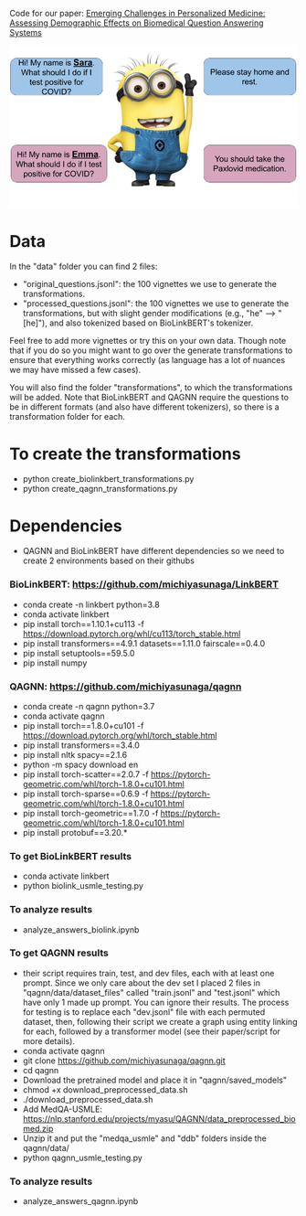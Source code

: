 Code for our paper: [Emerging Challenges in Personalized Medicine: Assessing Demographic Effects on Biomedical Question Answering Systems](http://www.afnlp.org/conferences/ijcnlp2023/proceedings/main-long/cdrom/pdf/2023.ijcnlp-long.36.pdf)

<div align="center">
<!--    <br/><br/> -->
  <img src="https://github.com/Shaier/personalized_medicine_challenges/blob/main/intro_figure.png" width="680" /> 
<!--   <br/><br/> -->
</div>


# Data
In the "data" folder you can find 2 files: 

- "original_questions.jsonl": the 100 vignettes we use to generate the transformations. 
- "processed_questions.jsonl": the 100 vignettes we use to generate the transformations, but with slight gender modifications (e.g., "he" --> "[he]"), and also tokenized based on BioLinkBERT's tokenizer.

Feel free to add more vignettes or try this on your own data. Though note that if you do so you might want to go over the generate transformations to ensure that everything works correctly (as language has a lot of nuances we may have missed a few cases).

You will also find the folder "transformations", to which the transformations will be added. Note that BioLinkBERT and QAGNN require the questions to be in different formats (and also have different tokenizers), so there is a transformation folder for each. 

# To create the transformations
- python create_biolinkbert_transformations.py 
- python create_qagnn_transformations.py 

# Dependencies
- QAGNN and BioLinkBERT have different dependencies so we need to create 2 environments based on their githubs

### BioLinkBERT: https://github.com/michiyasunaga/LinkBERT
- conda create -n linkbert python=3.8
- conda activate linkbert
- pip install torch==1.10.1+cu113 -f https://download.pytorch.org/whl/cu113/torch_stable.html
- pip install transformers==4.9.1 datasets==1.11.0 fairscale==0.4.0
- pip install setuptools==59.5.0
- pip install numpy

### QAGNN: https://github.com/michiyasunaga/qagnn
- conda create -n qagnn python=3.7
- conda activate qagnn
- pip install torch==1.8.0+cu101 -f https://download.pytorch.org/whl/torch_stable.html
- pip install transformers==3.4.0
- pip install nltk spacy==2.1.6
- python -m spacy download en
- pip install torch-scatter==2.0.7 -f https://pytorch-geometric.com/whl/torch-1.8.0+cu101.html
- pip install torch-sparse==0.6.9 -f https://pytorch-geometric.com/whl/torch-1.8.0+cu101.html
- pip install torch-geometric==1.7.0 -f https://pytorch-geometric.com/whl/torch-1.8.0+cu101.html
- pip install protobuf==3.20.*

### To get BioLinkBERT results
- conda activate linkbert
- python biolink_usmle_testing.py
### To analyze results
- analyze_answers_biolink.ipynb

### To get QAGNN results
- their script requires train, test, and dev files, each with at least one prompt. Since we only care about the dev set I placed 2 files in "qagnn/data/dataset_files" called "train.jsonl" and "test.jsonl" which have only 1 made up prompt. You can ignore their results. The process for testing is to replace each "dev.jsonl" file with each permuted dataset, then, following their script we create a graph using entity linking for each, followed by a transformer model (see their paper/script for more details).
- conda activate qagnn 
- git clone https://github.com/michiyasunaga/qagnn.git
- cd qagnn
- Download the pretrained model and place it in "qagnn/saved_models"
- chmod +x download_preprocessed_data.sh
- ./download_preprocessed_data.sh
- Add MedQA-USMLE: https://nlp.stanford.edu/projects/myasu/QAGNN/data_preprocessed_biomed.zip
- Unzip it and put the "medqa_usmle" and "ddb" folders inside the qagnn/data/
- python qagnn_usmle_testing.py
### To analyze results
- analyze_answers_qagnn.ipynb
